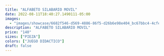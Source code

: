 ```yaml
---
title: "ALFABETO SILABARIO MOVIL"
date: 2022-08-11T18:40:27.1490111-05:00
images:
  - "images/showcase/6682f546-d569-4886-86f5-d26b6e98e404_bc67bbc4-4cfe-463a-af34-03bc388cc16b.webp"
description: "ALFABETO SILABARIO MOVIL"
price: "140"
sizes: ["PIEZA"]
colors: ["JUEGO DIDACTICO"]
draft: false
---
```

